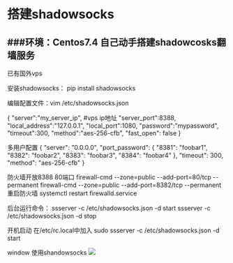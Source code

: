 # 搭建shadowsocks #

###环境：Centos7.4 
自己动手搭建shadowcosks翻墙服务
---
已有国外vps

安装shadowsocks：
pip install shadowsocks

编辑配置文件：vim /etc/shadowsocks.json

{ 
"server":"my_server_ip", 		#vps ip地址
"server_port":8388,
 "local_address":"127.0.0.1", 
"local_port":1080, 
"password":"mypassword", 
"timeout":300, 
"method":"aes-256-cfb", 
"fast_open": false
}

多用户配置
{ 
"server": "0.0.0.0", 
"port_password": 
{ "8381": "foobar1",
  "8382": "foobar2", 
"8383": "foobar3", 
"8384": "foobar4" 
}, 
"timeout": 300, 
"method": "aes-256-cfb" }

防火墙开放8388 80端口
firewall-cmd --zone=public --add-port=80/tcp --permanent
firewall-cmd --zone=public --add-port=8382/tcp --permanent
重启防火墙
systemctl restart firewalld.service

后台运行命令：
ssserver -c /etc/shadowsocks.json -d start ssserver -c /etc/shadowsocks.json -d stop

开机启动
在/etc/rc.local中加入
sudo ssserver -c /etc/shadowsocks.json -d start

window 使用shandowsocks
![](https://i.imgur.com/QkG54b8.png)